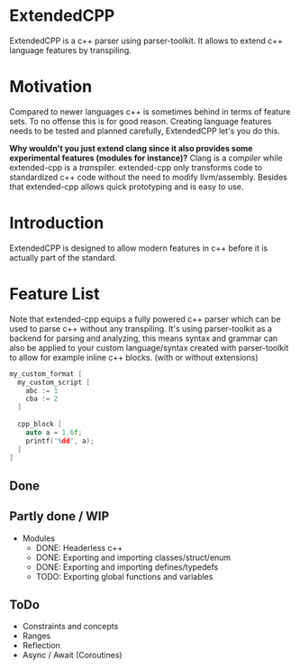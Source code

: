 # ExtendedCPP
ExtendedCPP is a c++ parser using parser-toolkit. It allows to extend c++ language features by transpiling.

# Motivation
Compared to newer languages c++ is sometimes behind in terms of feature sets. To no offense this is for good reason.
Creating language features needs to be tested and planned carefully, ExtendedCPP let's you do this.


**Why wouldn't you just extend clang since it also provides some experimental features (modules for instance)?**
Clang is a com*piler* while extended-cpp is a *trans*piler. extended-cpp only transforms code to standardized c++ code 
without the need to modify llvm/assembly. Besides that extended-cpp allows quick prototyping and is easy to use.

# Introduction
ExtendedCPP is designed to allow modern features in c++ before it is actually part of the standard.

# Feature List
Note that extended-cpp equips a fully powered c++ parser which can be used to parse c++ without any transpiling.
It's using parser-toolkit as a backend for parsing and analyzing, this means syntax and grammar can also
be applied to your custom language/syntax created with parser-toolkit to allow for example inline c++ blocks. (with or without extensions)
```c++
my_custom_format [
  my_custom_script [
    abc := 1
    cba := 2
  ]
  
  cpp_block [
    auto a = 1.6f;
    printf('%dd', a);
  ]
]
```

## Done

## Partly done / WIP
- Modules
  + DONE: Headerless c++
  + DONE: Exporting and importing classes/struct/enum
  + DONE: Exporting and importing defines/typedefs
  + TODO: Exporting global functions and variables

## ToDo
- Constraints and concepts
- Ranges
- Reflection
- Async / Await (Coroutines)
